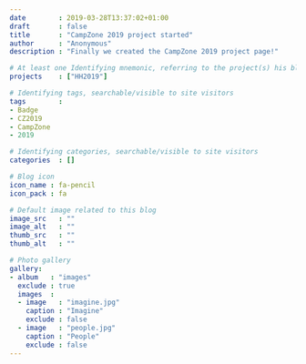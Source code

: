 ```yaml
---
date        : 2019-03-28T13:37:02+01:00
draft       : false
title       : "CampZone 2019 project started"
author      : "Anonymous"
description : "Finally we created the CampZone 2019 project page!"

# At least one Identifying mnemonic, referring to the project(s) his blog is related to
projects    : ["HH2019"]

# Identifying tags, searchable/visible to site visitors
tags        :
- Badge
- CZ2019
- CampZone
- 2019

# Identifying categories, searchable/visible to site visitors
categories  : []

# Blog icon
icon_name : fa-pencil
icon_pack : fa

# Default image related to this blog
image_src   : ""
image_alt   : ""
thumb_src   : ""
thumb_alt   : ""

# Photo gallery
gallery:
- album   : "images"
  exclude : true
  images  :
  - image   : "imagine.jpg"
    caption : "Imagine"
    exclude : false
  - image   : "people.jpg"
    caption : "People"
    exclude : false
---
```

